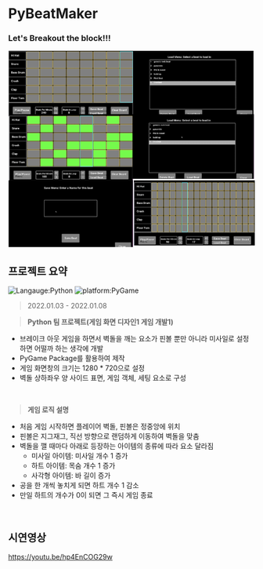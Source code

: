 # PyBeatMaker
### Let's Breakout the block!!!
<img src="whole_screen.png" alt="Intro Screen" width="1280px" height="400px">

## 프로젝트 요약
![Langauge:Python](https://img.shields.io/badge/Language-Python-purple) ![platform:PyGame](https://img.shields.io/badge/Platform-PyGame-pink)
> 2022.01.03 - 2022.01.08 
 
> **Python 팀 프로젝트(게임 화면 디자인1 게임 개발1)**
* 브레이크 아웃 게임을 하면서 벽돌을 깨는 요소가 핀볼 뿐만 아니라 미사일로 설정하면 어떨까 하는 생각에 개발
* PyGame Package를 활용하여 제작
* 게임 화면창의 크기는 1280 * 720으로 설정
* 벽돌 상하좌우 양 사이드 표면, 게임 객체, 세팅 요소로 구성
<br>

> **게임 로직 설명**
* 처음 게임 시작하면 플레이어 벽돌, 핀볼은 정중앙에 위치
* 핀볼은 지그재그, 직선 방향으로 랜덤하게 이동하여 벽돌을 맞춤
* 벽돌을 깰 때마다 아래로 등장하는 아이템의 종류에 따라 요소 달라짐
  * 미사일 아이템: 미사일 개수 1 증가
  * 하트 아이템: 목숨 개수 1 증가
  * 사각형 아이템: 바 길이 증가
* 공을 한 개씩 놓치게 되면 하트 개수 1 감소
* 만일 하트의 개수가 0이 되면 그 즉시 게임 종료
<br>

## 시연영상
https://youtu.be/hp4EnCOG29w

